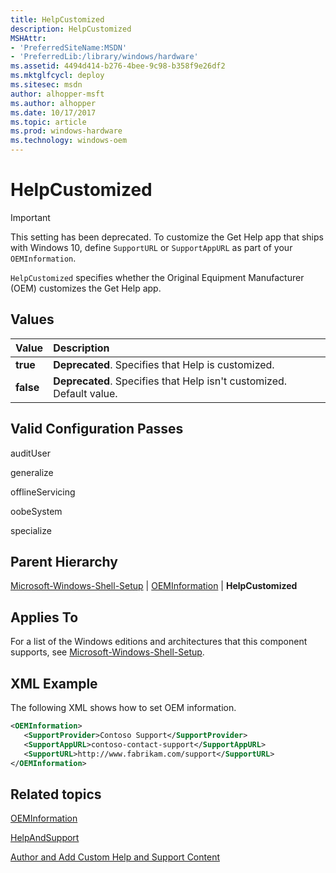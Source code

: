 ```yaml
---
title: HelpCustomized
description: HelpCustomized
MSHAttr:
- 'PreferredSiteName:MSDN'
- 'PreferredLib:/library/windows/hardware'
ms.assetid: 4494d414-b276-4bee-9c98-b358f9e26df2
ms.mktglfcycl: deploy
ms.sitesec: msdn
author: alhopper-msft
ms.author: alhopper
ms.date: 10/17/2017
ms.topic: article
ms.prod: windows-hardware
ms.technology: windows-oem
---
```

# HelpCustomized

> [!Important]
> This setting has been deprecated. To customize the Get Help app that ships with Windows 10, define `SupportURL` or `SupportAppURL` as part of your `OEMInformation`.

`HelpCustomized` specifies whether the Original Equipment Manufacturer (OEM) customizes the Get Help app.

## Values

| Value                   | Description                                                                           |
|:------------------------|:--------------------------------------------------------------------------------------|
| **true**                | **Deprecated**. Specifies that Help is customized.                      |
| **false**               | **Deprecated**. Specifies that Help isn't customized. Default value.     |

## Valid Configuration Passes

auditUser

generalize

offlineServicing

oobeSystem

specialize

## Parent Hierarchy

[Microsoft-Windows-Shell-Setup](microsoft-windows-shell-setup.md) | [OEMInformation](microsoft-windows-shell-setup-oeminformation.md) | **HelpCustomized**

## Applies To

For a list of the Windows editions and architectures that this component supports, see [Microsoft-Windows-Shell-Setup](microsoft-windows-shell-setup.md).

## XML Example

The following XML shows how to set OEM information.

```xml
<OEMInformation>
   <SupportProvider>Contoso Support</SupportProvider>
   <SupportAppURL>contoso-contact-support</SupportAppURL>
   <SupportURL>http://www.fabrikam.com/support</SupportURL>
</OEMInformation>
```

## Related topics

[OEMInformation](microsoft-windows-shell-setup-oeminformation.md)

[HelpAndSupport](microsoft-windows-helpandsupport-helpandsupport.md)

[Author and Add Custom Help and Support Content](http://go.microsoft.com/fwlink/?LinkId=237145)
